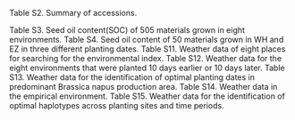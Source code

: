 Table S2. Summary of accessions.

Table S3. Seed oil content(SOC) of 505 materials grown in eight environments.
Table S4. Seed oil content of 50 materials grown in WH and EZ in three different planting dates.
Table S11. Weather data of eight places for searching for the environmental index. 
Table S12. Weather data for the eight environments that were planted 10 days earlier or 10 days later.
Table S13. Weather data for the identification of optimal planting dates in predominant Brassica napus production area.
Table S14. Weather data in the empirical environment.
Table S15. Weather data for the identification of optimal haplotypes across planting sites and time periods.
